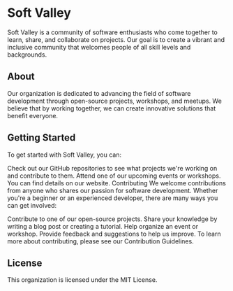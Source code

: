 
# Soft Valley

Soft Valley is a community of software enthusiasts who come together to learn, share, and collaborate on projects. Our goal is to create a vibrant and inclusive community that welcomes people of all skill levels and backgrounds.

## About
Our organization is dedicated to advancing the field of software development through open-source projects, workshops, and meetups. We believe that by working together, we can create innovative solutions that benefit everyone.

## Getting Started
To get started with Soft Valley, you can:


Check out our GitHub repositories to see what projects we're working on and contribute to them.
Attend one of our upcoming events or workshops. You can find details on our website.
Contributing
We welcome contributions from anyone who shares our passion for software development. Whether you're a beginner or an experienced developer, there are many ways you can get involved:

Contribute to one of our open-source projects.
Share your knowledge by writing a blog post or creating a tutorial.
Help organize an event or workshop.
Provide feedback and suggestions to help us improve.
To learn more about contributing, please see our Contribution Guidelines.

## License
This organization is licensed under the MIT License.
